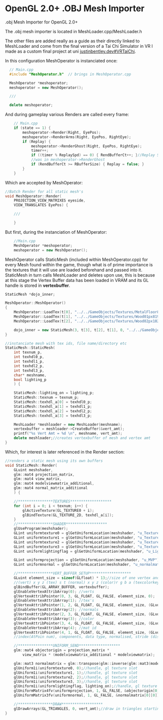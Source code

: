 # OpenGL 2.0+ .OBJ Mesh Importer

.obj Mesh Importer for OpenGL 2.0+

The .obj mesh importer is located in MeshLoader.cpp/MeshLoader.h 

The other files are added really as a guide as their directly linked to MeshLoader and come from the final version of a Tai Chi Simulator in VR I made as a custom final project at uni [justinbentley.dev#VRTaiChi](https://justinbentley.dev/#VRTaiChi).

In this configuration MeshOperator is instanciated once:

```C++
  // Main.cpp
  #include "MeshOperator.h"  // brings in MeshOperator.cpp

  MeshOperator *meshoperator;
  meshoperator = new MeshOperator();

  ///

  delete meshoperator;
```

And during gameplay various Renders are called every frame:

```C++
    // Main.cpp
    if (state == 1) {
        meshoperator->Render(Right, EyePos);
        meshoperator->RenderArms(Right, EyePos, RightEye);
        if (Replay) {
            meshoperator->RenderGhost(Right, EyePos, RightEye);
            timer++;
            if ((timer % ReplaySpd) == 0) { RendBufferCt++; }//Replay Slowdown
            //was in meshoperator->RenderGhost
            if (RendBufferCt >= RBufferSize) { Replay = false; }
        }
    }
```
Which are accepted by MeshOperator:

```C++
//Batch Render for all static mesh's
void MeshOperator::Render(
    PROJECTION_VIEW_MATRIXES eyeside,
    VIEW_TRANSLATES EyePos) {

    ///

    }

```

But first, during the instanciation of MeshOperator:

```C++
    //Main.cpp
    MeshOperator *meshoperator;
    meshoperator = new MeshOperator();
```

MeshOperator calls StaticMesh (included within MeshOperator.cpp) for every Mesh found within the game, though what is of prime importance is the textures that it will use are loaded beforehand and passed into it. StaticMesh in turn calls MeshLoader and deletes upon use, this is because at this stage the Vertex Buffer data has been loaded in VRAM and its GL handle is stored in <b>vertexbuffer</b>.
```C++
StaticMesh *dojo_inner;

MeshOperator::MeshOperator()
{
    MeshOperator::LoadTex(t[0], "../../GameObjects/Textures/MetalFloor8192.bmp");//impacts load time (mainly resolution)
    MeshOperator::LoadTex(t[1], "../../GameObjects/Textures/Wood01px8192.bmp");
    MeshOperator::LoadTex(t[2], "../../GameObjects/Textures/Wood02px1024.bmp");

    dojo_inner = new StaticMesh(3, t[3], t[2], t[1], 0, "../../GameObjects/Mesh/DojoInner", true);
}    

//instanciate mesh with tex ids, file name/directory etc
StaticMesh::StaticMesh(
    int texnum_p,
    int texhdl0_p,
    int texhdl1_p,
    int texhdl2_p,
    int texhdl3_p,
    char* meshname,
    bool lighting_p
    ) {

    StaticMesh::lighting_on = lighting_p;
    StaticMesh::texnum = texnum_p;
    StaticMesh::texhdl_a[0] = texhdl0_p;
    StaticMesh::texhdl_a[1] = texhdl1_p;
    StaticMesh::texhdl_a[2] = texhdl2_p;
    StaticMesh::texhdl_a[3] = texhdl3_p;

    MeshLoader *meshloader = new MeshLoader(meshname);
    vertexbuffer = meshloader->CreateBuffer(&vert_amt);
    printf("%s Vert Amt = %d \n", meshname, vert_amt);
    delete meshloader;//creates vertexbuffer of mesh and vertex amt
}
```

Which, for interest is later referenced in the Render section:

```C++
//renders a static mesh using its own buffers
void StaticMesh::Render(
    GLuint meshshader,
    glm::mat4 projection_matrix,
    glm::mat4 view_matrix,
    glm::mat4 modelviewmatrix_additional,
    glm::mat4 normal_matrix_additional
    ) {

    //****************TEXTURES*******************
    for (int i = 0; i < texnum; i++) {
        glActiveTexture(GL_TEXTURE0 + i);
        glBindTexture(GL_TEXTURE_2D, texhdl_a[i]);
    }
    //****************SHADER*******************
    glUseProgram(meshshader);
    GLint uniformtexture0 = glGetUniformLocation(meshshader, "u_Texture0");
    GLint uniformtexture1 = glGetUniformLocation(meshshader, "u_Texture1");
    GLint uniformtexture2 = glGetUniformLocation(meshshader, "u_Texture2");
    GLint uniformtexture3 = glGetUniformLocation(meshshader, "u_Texture3");
    GLint uniformlightingflag = glGetUniformLocation(meshshader, "u_LightingFlag");

    GLint uniformprojection = glGetUniformLocation(meshshader, "u_MVP");
    GLint uniformnormal = glGetUniformLocation(meshshader, "u_normalmatrix");

    //****************VERT_BUFFER_SETUP*******************
    GLuint element_size = sizeof(GLfloat) * 13;//size of one vertex and attributes, could use vao vbo w/e its called
    //(vert) x y z (tex) s t (normal) x y z (color)r g b a (texcolorkey) i (All GLfloat's)(13 in total)
    glBindBuffer(GL_ARRAY_BUFFER, vertexbuffer);
    glEnableVertexAttribArray(0); //verts
    glVertexAttribPointer(0, 3, GL_FLOAT, GL_FALSE, element_size, 0);
    glEnableVertexAttribArray(1); //tex's
    glVertexAttribPointer(1, 2, GL_FLOAT, GL_FALSE, element_size, (GLvoid *)(sizeof(GLfloat) * 3));
    glEnableVertexAttribArray(2); //normals
    glVertexAttribPointer(2, 3, GL_FLOAT, GL_FALSE, element_size, (GLvoid *)(sizeof(GLfloat) * 5));
    glEnableVertexAttribArray(3); //color
    glVertexAttribPointer(3, 4, GL_FLOAT, GL_FALSE, element_size, (GLvoid *)(sizeof(GLfloat) * 8));
    glEnableVertexAttribArray(4); //mat id
    glVertexAttribPointer(4, 1, GL_FLOAT, GL_FALSE, element_size, (GLvoid *)(sizeof(GLfloat) * 12));
    //index(AtPoin num), components, data type, normalised, stride (dist tween [0][0] >> [1][0]), pointer (dist first ap origin >> this origin)

    //****************UNIFORM_SEND*******************
    glm::mat4 objectorigin = projection_matrix *
        view_matrix * (modelviewmatrix_additional * modelviewmatrix);

    glm::mat3 normalmatrix = glm::transpose(glm::inverse(glm::mat3(modelviewmatrix*normal_matrix_additional)));//will work with identity if no rotate
    glUniform1i(uniformtexture0, 0);//handle, gl texture slot
    glUniform1i(uniformtexture1, 1);//handle, gl texture slot
    glUniform1i(uniformtexture2, 2);//handle, gl texture slot
    glUniform1i(uniformtexture3, 3);//handle, gl texture slot
    glUniform1i(uniformlightingflag, lighting_on);//handle, gl texture slot
    glUniformMatrix4fv(uniformprojection, 1, GL_FALSE, &objectorigin[0][0]);//handle, num matx's, transpose, *projmatrix
    glUniformMatrix3fv(uniformnormal, 1, GL_FALSE, &normalmatrix[0][0]);

    //****************DRAW*******************
    glDrawArrays(GL_TRIANGLES, 0, vert_amt);//draw in triangles starting from 0 vert_amt of vertices from the currently bound buffer
}
```
